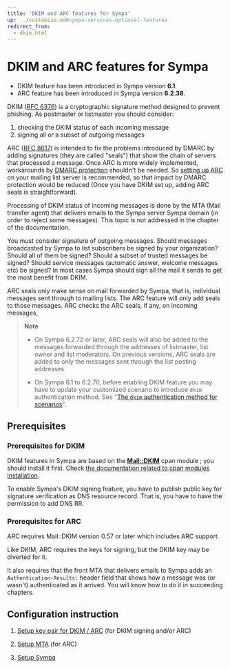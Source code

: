 ```yaml
---
title: 'DKIM and ARC features for Sympa'
up: ../customize.md#sympa-services-optional-features
redirect_from:
  - dkim.html
---
```


DKIM and ARC features for Sympa
===============================

  * DKIM feature has been introduced in Sympa version **6.1**.
  * ARC feature has been introduced in Sympa version **6.2.38**.

DKIM ([RFC 6376](https://tools.ietf.org/html/rfc6376.html)) is a
cryptographic signature method designed to prevent phishing.
As postmaster or listmaster you should consider:

 1. checking the DKIM status of each incoming message
 2. signing all or a subset of outgoing messages

ARC ([RFC 8617](https://tools.ietf.org/html/rfc8617.html)) is intended to
fix the problems introduced by DMARC by adding signatures (they are called
"seals") that show the chain of servers that processed a message.
Once ARC is more widely implemented, workarounds by
[DMARC protection](dmarc-protection.md) shouldn't be needed.
So [setting up ARC](dkim-arc.md) on your mailing list server is recommended,
so that impact by DMARC protection would be reduced
(Once you have DKIM set up, adding ARC seals is straightforward).

Processing of DKIM status of incoming messages is done by the MTA (Mail transfer agent) that delivers emails to the Sympa server Sympa domain (in order to reject some messages). This topic is not addressed in the chapter of the documentation.

You must consider signature of outgoing messages.
Should messages broadcasted by Sympa to list subscribers be signed by your
organization?  Should all of them be signed? Should a subset of trusted
messages be signed?  Should service messages (automatic answer, welcome
messages etc) be signed?
In most cases Sympa should sign all the mail it sends to get the most
benefit from DKIM.

ARC seals only make sense on mail forwarded by Sympa, that is, individual messages sent through to mailing lists. The ARC feature will only add seals to those messages.  ARC checks the ARC seals, if any, on incoming messages, 

> **Note**
>
>   * On Sympa 6.2.72 or later, ARC seals will also be added to the
>     messages forwarded through the addresses of listmaster, list owner
>     and list moderators.
>     On previous versions, ARC seals are added to only the messages sent
>     through the list posting addresses.
>
>   * On Sympa 6.1 to 6.2.70, before enabling DKIM feature you may
>     have to update your customized scenario to introduce `dkim`
>     authentication method.  See
>     "[The `dkim` authentication method for scenarios](basics-scenarios-dkim.md)".

Prerequisites
-------------

### Prerequisites for DKIM

DKIM features in Sympa are based on the **[Mail::DKIM](https://metacpan.org/release/Mail-DKIM)** cpan module ; you should install it first. Check [the documentation related to cpan modules installation](../install/install-dependent-modules.md).

To enable Sympa's DKIM signing feature, you have to publish public key for
signature verification as DNS resource record.  That is, you have to
have the permission to add DNS RR.

### Prerequisites for ARC

ARC requires Mail::DKIM version 0.57 or later which includes ARC support.

Like DKIM, ARC requires the keys for signing, but the DKIM key may be
diverted for it.

It also requires that the front MTA that delivers emails to Sympa adds an
`Authentication-Results:` header field that shows how a message was
(or wasn't) authenticated as it arrived.
You will know how to do it in succeeding chapters.

Configuration instruction
-------------------------

  1. [Setup key pair for DKIM / ARC](dkim-arc/setup-keys.md)
     (for DKIM signing and/or ARC)

  2. [Setup MTA](dkim-arc/setup-mta.md) (for ARC)

  3. [Setup Sympa](dkim-arc/setup-sympa.md)

